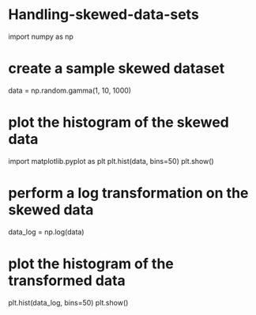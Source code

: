 # Handling-skewed-data-sets

import numpy as np

# create a sample skewed dataset
data = np.random.gamma(1, 10, 1000)

# plot the histogram of the skewed data
import matplotlib.pyplot as plt
plt.hist(data, bins=50)
plt.show()

# perform a log transformation on the skewed data
data_log = np.log(data)

# plot the histogram of the transformed data
plt.hist(data_log, bins=50)
plt.show()
